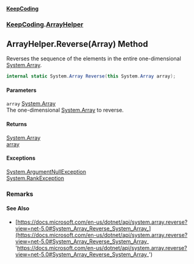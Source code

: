 #### [KeepCoding](index.md 'index')
### [KeepCoding](KeepCoding.md 'KeepCoding').[ArrayHelper](KeepCoding_ArrayHelper.md 'KeepCoding.ArrayHelper')
## ArrayHelper.Reverse(Array) Method
Reverses the sequence of the elements in the entire one-dimensional [System.Array](https://docs.microsoft.com/en-us/dotnet/api/System.Array 'System.Array').  
```csharp
internal static System.Array Reverse(this System.Array array);
```
#### Parameters
<a name='KeepCoding_ArrayHelper_Reverse(System_Array)_array'></a>
`array` [System.Array](https://docs.microsoft.com/en-us/dotnet/api/System.Array 'System.Array')  
The one-dimensional [System.Array](https://docs.microsoft.com/en-us/dotnet/api/System.Array 'System.Array') to reverse.
  
#### Returns
[System.Array](https://docs.microsoft.com/en-us/dotnet/api/System.Array 'System.Array')  
[array](KeepCoding_ArrayHelper_Reverse(System_Array).md#KeepCoding_ArrayHelper_Reverse(System_Array)_array 'KeepCoding.ArrayHelper.Reverse(System.Array).array')
#### Exceptions
[System.ArgumentNullException](https://docs.microsoft.com/en-us/dotnet/api/System.ArgumentNullException 'System.ArgumentNullException')  
[System.RankException](https://docs.microsoft.com/en-us/dotnet/api/System.RankException 'System.RankException')  
### Remarks
#### See Also
- [https://docs.microsoft.com/en-us/dotnet/api/system.array.reverse?view=net-5.0#System_Array_Reverse_System_Array_](https://docs.microsoft.com/en-us/dotnet/api/system.array.reverse?view=net-5.0#System_Array_Reverse_System_Array_ 'https://docs.microsoft.com/en-us/dotnet/api/system.array.reverse?view=net-5.0#System_Array_Reverse_System_Array_')
